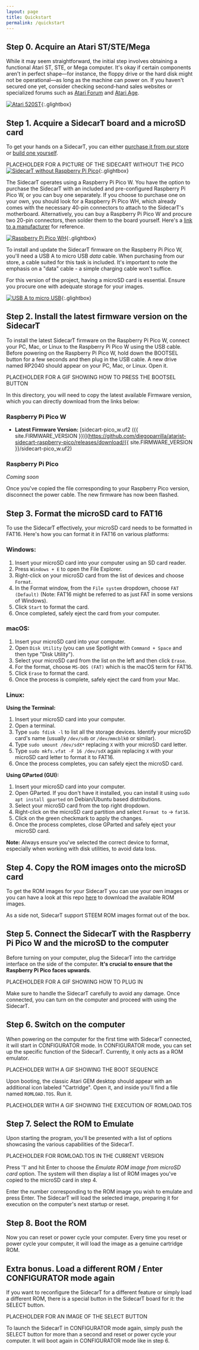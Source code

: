 ```yaml
---
layout: page
title: Quickstart
permalink: /quickstart
---
```


## Step 0. Acquire an Atari ST/STE/Mega

While it may seem straightforward, the initial step involves obtaining a functional Atari ST, STE, or Mega computer. It's okay if certain components aren't in perfect shape—for instance, the floppy drive or the hard disk might not be operational—as long as the machine can power on. If you haven't secured one yet, consider checking second-hand sales websites or specialized forums such as [Atari Forum](https://www.atari-forum.com/) and [Atari Age](https://www.atariage.com/).

[![Atari 520ST](/assets/image/quickstart/atari520st.jpeg)](/assets/mage/quickstart/atari520st.jpeg){:.glightbox}

## Step 1. Acquire a SidecarT board and a microSD card

To get your hands on a SidecarT, you can either [purchase it from our store](/buy) or [build one yourself](/build).

PLACEHOLDER FOR A PICTURE OF THE SIDECART WITHOUT THE PICO
[![SidecarT without Raspberry Pi Pico](/assets/image/quickstart/board-single.png)](/assets/image/quickstart/board-single.png){:.glightbox}


The SidecarT operates using a Raspberry Pi Pico W. You have the option to purchase the SidecarT with an included and pre-configured Raspberry Pi Pico W, or you can buy one separately. If you choose to purchase one on your own, you should look for a Raspberry Pi Pico WH, which already comes with the necessary 40-pin connectors to attach to the SidecarT's motherboard. Alternatively, you can buy a Raspberry Pi Pico W and procure two 20-pin connectors, then solder them to the board yourself. Here's a [link to a manufacturer](https://www.lcsc.com/product-detail/span-style-background-color-ff0-Pin-span-Headers_BOOMELE-Boom-Precision-Elec-C50981_C50981.html) for reference.

[![Raspberry Pi Pico WH](/assets/image/quickstart/raspberry-pi-pico-rp2040-wh.png)](/assets/image/quickstart/raspberry-pi-pico-rp2040-wh.png){:.glightbox}

To install and update the SidecarT firmware on the Raspberry Pi Pico W, you'll need a USB A to micro USB *data* cable. When purchasing from our store, a cable suited for this task is included. It's important to note the emphasis on a "data" cable - a simple charging cable won't suffice.

For this version of the project, having a microSD card is essential. Ensure you procure one with adequate storage for your images.

[![USB A to micro USB](/assets/image/quickstart/microsusb.jpeg)](/assets/image/quickstart/microsusb.jpeg){:.glightbox}

## Step 2. Install the latest firmware version on the SidecarT

To install the latest SidecarT firmware on the Raspberry Pi Pico W, connect your PC, Mac, or Linux to the Raspberry Pi Pico W using the USB cable. Before powering on the Raspberry Pi Pico W, hold down the BOOTSEL button for a few seconds and then plug in the USB cable. A new drive named RP2040 should appear on your PC, Mac, or Linux. Open it.

PLACEHOLDER FOR A GIF SHOWING HOW TO PRESS THE BOOTSEL BUTTON

In this directory, you will need to copy the latest available Firmware version, which you can directly download from the links below:

### Raspberry Pi Pico W 
- **Latest Firmware Version:** [sidecart-pico_w.uf2 ({{ site.FIRMWARE_VERSION }})](https://github.com/diegoparrilla/atarist-sidecart-raspberry-pico/releases/download/{{ site.FIRMWARE_VERSION }}/sidecart-pico_w.uf2)

### Raspberry Pi Pico
*Coming soon*

Once you've copied the file corresponding to your Raspberry Pico version, disconnect the power cable. The new firmware has now been flashed.

## Step 3. Format the microSD card to FAT16

To use the SidecarT effectively, your microSD card needs to be formatted in FAT16. Here's how you can format it in FAT16 on various platforms:

### Windows:

1. Insert your microSD card into your computer using an SD card reader.
2. Press `Windows + E` to open the File Explorer.
3. Right-click on your microSD card from the list of devices and choose `Format`.
4. In the Format window, from the `File system` dropdown, choose `FAT (Default)` (Note: FAT16 might be referred to as just FAT in some versions of Windows).
5. Click `Start` to format the card.
6. Once completed, safely eject the card from your computer.

### macOS:

1. Insert your microSD card into your computer.
2. Open `Disk Utility` (you can use Spotlight with `Command + Space` and then type "Disk Utility").
3. Select your microSD card from the list on the left and then click `Erase`.
4. For the format, choose `MS-DOS (FAT)` which is the macOS term for FAT16.
5. Click `Erase` to format the card.
6. Once the process is complete, safely eject the card from your Mac.

### Linux:

**Using the Terminal:**

1. Insert your microSD card into your computer.
2. Open a terminal.
3. Type `sudo fdisk -l` to list all the storage devices. Identify your microSD card's name (usually `/dev/sdb` or `/dev/mmcblk0` or similar).
4. Type `sudo umount /dev/sdX*` replacing `X` with your microSD card letter.
5. Type `sudo mkfs.vfat -F 16 /dev/sdX` again replacing `X` with your microSD card letter to format it to FAT16.
6. Once the process completes, you can safely eject the microSD card.

**Using GParted (GUI):**

1. Insert your microSD card into your computer.
2. Open GParted. If you don't have it installed, you can install it using `sudo apt install gparted` on Debian/Ubuntu based distributions.
3. Select your microSD card from the top right dropdown.
4. Right-click on the microSD card partition and select `Format to` -> `fat16`.
5. Click on the green checkmark to apply the changes.
6. Once the process completes, close GParted and safely eject your microSD card.

**Note:** Always ensure you've selected the correct device to format, especially when working with disk utilities, to avoid data loss.

## Step 4. Copy the ROM images onto the microSD card

To get the ROM images for your SidecarT you can use your own images or you can have a look at this repo [here](https://romimages.sidecart.xyz) to download the available ROM images.

As a side not, SidecarT support STEEM ROM images format out of the box.


## Step 5. Connect the SidecarT with the Raspberry Pi Pico W and the microSD to the computer

Before turning on your computer, plug the SidecarT into the cartridge interface on the side of the computer. **It's crucial to ensure that the Raspberry Pi Pico faces upwards**.

PLACEHOLDER FOR A GIF SHOWING HOW TO PLUG IN

Make sure to handle the SidecarT carefully to avoid any damage. Once connected, you can turn on the computer and proceed with using the SidecarT.

## Step 6. Switch on the computer

When powering on the computer for the first time with SidecarT connected, it will start in CONFIGURATOR mode. In CONFIGURATOR mode, you can set up the specific function of the SidecarT. Currently, it only acts as a ROM emulator.

PLACEHOLDER WITH A GIF SHOWING THE BOOT SEQUENCE

Upon booting, the classic Atari GEM desktop should appear with an additional icon labeled "Cartridge". Open it, and inside you'll find a file named `ROMLOAD.TOS`. Run it.

PLACEHOLDER WITH A GIF SHOWING THE EXECUTION OF ROMLOAD.TOS

## Step 7. Select the ROM to Emulate

Upon starting the program, you'll be presented with a list of options showcasing the various capabilities of the SidecarT.

PLACEHOLDER FOR ROMLOAD.TOS IN THE CURRENT VERSION

Press '1' and hit Enter to choose the *Emulate ROM image from microSD card* option. The system will then display a list of ROM images you've copied to the microSD card in step 4.

Enter the number corresponding to the ROM image you wish to emulate and press Enter. The SidecarT will load the selected image, preparing it for execution on the computer's next startup or reset.

## Step 8. Boot the ROM

Now you can reset or power cycle your computer. Every time you reset or power cycle your computer, it will load the image as a genuine cartridge ROM.


## Extra bonus. Load a different ROM / Enter CONFIGURATOR mode again

If you want to reconfigure the SidecarT for a different feature or simply load a different ROM, there is a special button in the SidecarT board for it: the SELECT button.

PLACEHOLDER FOR AN IMAGE OF THE SELECT BUTTON

To launch the SidecarT in CONFIGURATOR mode again, simply push the SELECT button for more than a second and reset or power cycle your computer. It will boot again in CONFIGURATOR mode like in step 6.
